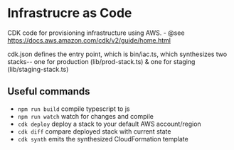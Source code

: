 # Infrastrucre as Code

CDK code for provisioning infrastructure using AWS.
    - @see https://docs.aws.amazon.com/cdk/v2/guide/home.html

cdk.json defines the entry point, which is bin/iac.ts, which synthesizes two stacks-- one for production (lib/prod-stack.ts) & one for staging (lib/staging-stack.ts)

## Useful commands

 * `npm run build`   compile typescript to js
 * `npm run watch`   watch for changes and compile
 * `cdk deploy`      deploy a stack to your default AWS account/region
 * `cdk diff`        compare deployed stack with current state
 * `cdk synth`       emits the synthesized CloudFormation template
